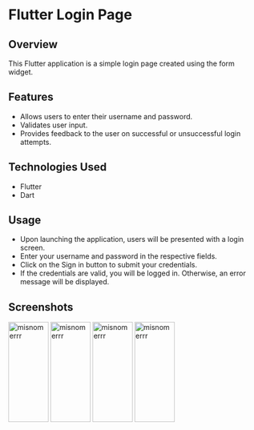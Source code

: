 # Flutter Login Page

## Overview
This Flutter application is a simple login page created using the form widget.

## Features
- Allows users to enter their username and password.
- Validates user input.
- Provides feedback to the user on successful or unsuccessful login attempts.

## Technologies Used
- Flutter
- Dart


## Usage
- Upon launching the application, users will be presented with a login screen.
- Enter your username and password in the respective fields.
- Click on the Sign in button to submit your credentials.
- If the credentials are valid, you will be logged in. Otherwise, an error message will be displayed.

## Screenshots
<img align="center" src="https://github.com/YashLakhwani99/LoginPage/assets/110691495/a640e03e-c55a-4b0b-847a-939a369089a4" alt="misnomerrr" height="200" width="80" />
<img align="center" src="https://github.com/YashLakhwani99/LoginPage/assets/110691495/466f6c42-9282-498c-bf67-9d9dbf8eef8d" alt="misnomerrr" height="200" width="80" />
<img align="center" src="https://github.com/YashLakhwani99/LoginPage/assets/110691495/5d86e1f2-8a67-4db5-a684-375a749e40b0" alt="misnomerrr" height="200" width="80" />
<img align="center" src="https://github.com/YashLakhwani99/LoginPage/assets/110691495/47b3666f-fb89-4ef6-9ba4-e10e7dd15882" alt="misnomerrr" height="200" width="80" />
